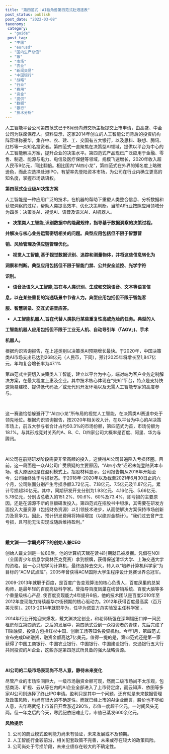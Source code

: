 ```yaml
---
title: "第四范式：AI独角兽第四范式赴港递表"
post_status: publish
post_date: "2022-03-08"
taxonomy:
 category: 
  - "guide"
 post_tag: 
  - "中国"
  - "eurusd"
  - "国内生产总值"
  - "银"
  - "市场"
  - "农业"
  - "新闻交易"
  - "中国银行"
  - "战略"
  - "行业"
  - "费用"
  - "资金"
  - "提供"
  - "数据"
  - "银行"
  - "技术分析"
---
```


人工智能平台公司第四范式已于8月份向港交所主板提交上市申请，由高盛、中金公司为联席保荐人。资料显示，这家2014年创立的人工智能公司背后的投资机构阵容堪称豪华，集齐中、农、建、工、交国有五大银行，以及思科、联想、腾讯、红杉等一众知名投资者。第四范式一直聚焦在决策型AI领域，提供以平台为中心的人工智能解决方案，提升企业的决策水平。第四范式产品现已广泛应用于金融、零售、制造、能源与电力、电信及医疗保健等领域，规模飞速增长，2020年收入超人民币9亿元，同比翻倍。相比国内“AI四小龙”，第四范式在外界的知名度上略微逊色，而此次选择赴港IPO，有望率先登陆资本市场，为公司在行业内确立更高的知名度，掌握市场话语权。

**第四范式企业级AI决策方案**

人工智能是一种应用广泛的技术，在机器的帮助下重塑人类整合信息、分析数据和获取洞察的过程，帮助人类提高效率、优化决策判断。当前AI行业按照应用领域分为四类：决策类AI、视觉AI、语音及语义AI、AI机器人。

- **决策类人工智能,识别数据中的隐藏规律，指导基于数据洞察的决策过程，**

**并解决与核心业务运营密切相关的问题。典型应用包括但不限于智慧营**

**销、风险管理及供应链管理优化。**

- **视觉人工智能,基于视觉数据识别、追踪和测量物体，并将这些信息转化为**

**洞察和判断。典型应用包括但不限于智能门禁、公共安全监控、光学字符**

**识别。**

- **语音及语义人工智能,旨在与人类识别、生成和交换语音、文本等语言信**

**息，以在某些重复的沟通场景中节省人力。典型应用包括但不限于智能客**

**服、智慧转录、交互式语音应答。**

- **人工智能机器人,旨在代替人类执行某些重复性高或危险的任务。典型的人**

**工智能机器人应用包括但不限于工业无人机、自动导引车（「AGV」)、手术**

**机器人。**

根据灼识咨询报告，在上述类别以决策类AI预期增长最快。于2020年，中国决策类AI市场支出已达到268亿元（人民币，下同），预计2025年将增长至1,847亿元，年均复合增长率为47.1%

第四范式主要切入决策类人工智能，建立以平台为中心，端对端为客户业务定制解决方案，在最大程度上惠及企业。其中技术核心体现在“先知”平台，特点是支持快速简易建模、提供低代码及╱或无代码开发环境以及无需人工智能专家的高度参与。

 

这一赛道恰恰躲避开了“AI四小龙”所布局的视觉人工智能，在决策类AI赛道中处于领先地位。根据灼识咨询报告，按2020年相关收入计，在以平台为中心的AI决策市场上，前五大参与者合计占约50.3%的市场份额，第四范式为首，市场份额为18.1%。与其形成竞对关系的A、B、C、D四家公司大概率是百度、阿里、华为与腾讯。

 

AI公司在前期研发阶段需要非常高额的投入，这使得AI公司普遍陷入亏损怪圈。目前，这一局面是一众AI公司广受质疑的主要原因，“AI四小龙”迟迟未能登陆资本市场，也大原因也是在盈利模式上。招股材料显示，公司报告期从2018年开始至今，公司始终处于亏损状态。于2018年-2020年以及截至2021年6月30日止的六个月，公司账面分别产生亏损净额3.72亿元、7.18亿元、7.5亿元及11.87亿元，累计亏损超30亿元。其中，同期研发开支分别为1.93亿元、4.16亿元、5.66亿元、5.78亿元，分别占总收入的151.2%、90.6%、60%及73.4%，即亏损的主要原因，还是在源源不断的巨额研发投入。第四范式在招股书中坦承，其需要在研发方面投入大量资源（包括财务资源）以引领技术进步，从而使解决方案保持市场创新力及竞争力。因此，预计研发费用将持续增加（以绝对金额计）。“我们过去曾产生亏损，且可能无法实现或随后维持盈利。”

 

**戴文渊——学霸光环下的创始人兼CEO**

创始人戴文渊是一位80后，他的计算机天赋在读书时期就已被发掘。凭借在NOI（全国青少年信息学奥林匹克竞赛）拿到银牌，获得保送清华大学、上海交通大学的资格。因一心只想学习计算机，最终选择去交大，转入以“培养计算机科学家”为目标的“ACM试点班”。2005年曾获得ACM国际大学生程序设计竞赛世界总冠军。

2009-2013年就职于百度，是百度广告变现算法的核心负责人，百度凤巢的总架构师，是最年轻的百度高级科学家。曾指导百度凤巢在线营销系统、百度大脑等多个重量级核心产品, 使百度变现能力4年提升8倍，他的技术团队是百度2010年至2012年变现能力持续超华尔街预期的核心驱动力。2012年获得百度最高奖（百万美元奖）。2013-2014年就职华为，任华为诺亚方舟实验室主任科学家 。

2014年行业开始迎来爆发，戴文渊决定创业，和老师杨强在深圳福田口岸一间民租房创立第四范式。之后的发展中，第四范式受到一众投资者的青睐，先后完成了11轮融资，投资方包括红杉中国、创新工场等知名投资机构。今年1月，第四范式宣布完成D轮融资，融资金额高达7亿美元。值得一提的是，第四范式还是第一家获得了中国工商银行、中国农业银行、中国银行、中国建设银行、交通银行五大行共同投资的AI企业，这些亦是第四范式所具备的强大战略资源。

 

**AI公司的二级市场表现尚不尽人意，静待未来变化**

尽管产业的市场空间巨大，一级市场融资金额可观，然而二级市场尚不太乐观，包括商汤、旷视、云从等在内的AI企业全部进入了上市待定席，而云知声、依图等多家AI公司则选择了终止IPO申请。盈利只是其中一个问题，还有就是未来数据管理及政策风险，均尚有很大的不确定性。而就已经上市的AI企业而言，股价也不尽如人意，去年寒武纪上市首日开盘涨近290%，市值一度超千亿元，一时间风头无两。但一年之后的今天，寒武纪依旧难止亏，市值已蒸发600余亿元。

**风险提示**

1. 公司的商业模式盈利能力尚未有验证，未来发展或不及预期。
2. 人工智能行业较前沿，相关配套政策不完善，未来或存在较大的政策风险。
3. 公司尚处于亏损阶段，未来业绩存在较大的不确定性。
